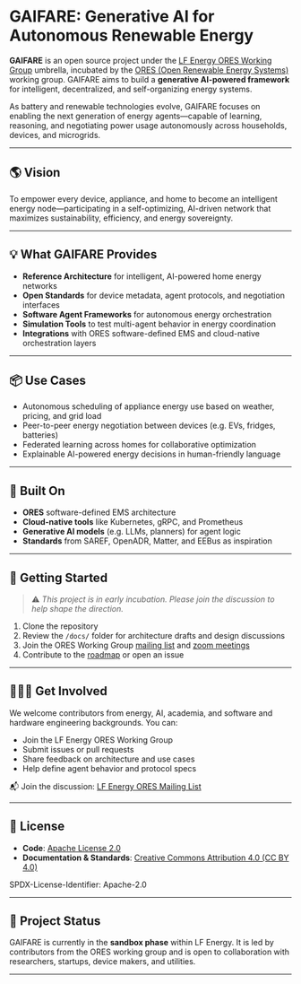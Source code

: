 # GAIFARE: Generative AI for Autonomous Renewable Energy

**GAIFARE** is an open source project under the [LF Energy ORES Working Group](https://lfenergy.org/projects/ores-open-renewable-energy-systems/) umbrella, incubated by the [ORES (Open Renewable Energy Systems)](https://lfenergy.org/projects/ores/) working group. GAIFARE aims to build a **generative AI-powered framework** for intelligent, decentralized, and self-organizing energy systems.

As battery and renewable technologies evolve, GAIFARE focuses on enabling the next generation of energy agents—capable of learning, reasoning, and negotiating power usage autonomously across households, devices, and microgrids.

---

## 🌎 Vision

To empower every device, appliance, and home to become an intelligent energy node—participating in a self-optimizing, AI-driven network that maximizes sustainability, efficiency, and energy sovereignty.

---

## 💡 What GAIFARE Provides

- **Reference Architecture** for intelligent, AI-powered home energy networks
- **Open Standards** for device metadata, agent protocols, and negotiation interfaces
- **Software Agent Frameworks** for autonomous energy orchestration
- **Simulation Tools** to test multi-agent behavior in energy coordination
- **Integrations** with ORES software-defined EMS and cloud-native orchestration layers

---

## 📦 Use Cases

- Autonomous scheduling of appliance energy use based on weather, pricing, and grid load
- Peer-to-peer energy negotiation between devices (e.g. EVs, fridges, batteries)
- Federated learning across homes for collaborative optimization
- Explainable AI-powered energy decisions in human-friendly language

---

## 🧠 Built On

- **ORES** software-defined EMS architecture  
- **Cloud-native tools** like Kubernetes, gRPC, and Prometheus  
- **Generative AI models** (e.g. LLMs, planners) for agent logic  
- **Standards** from SAREF, OpenADR, Matter, and EEBus as inspiration

---

## 🚀 Getting Started

> ⚠️ *This project is in early incubation. Please join the discussion to help shape the direction.*

1. Clone the repository
2. Review the `/docs/` folder for architecture drafts and design discussions
3. Join the ORES Working Group [mailing list](https://lists.lfenergy.org/g/ORES) and [zoom meetings]( https://zoom-lfx.platform.linuxfoundation.org/meeting/99588239400?password=cfb16446-9247-4206-a3de-cbc32f272e81)
4. Contribute to the [roadmap](./ROADMAP.md) or open an issue

---

## 🧑‍🤝‍🧑 Get Involved

We welcome contributors from energy, AI, academia, and software and hardware engineering backgrounds. You can:
- Join the LF Energy ORES Working Group
- Submit issues or pull requests
- Share feedback on architecture and use cases
- Help define agent behavior and protocol specs

📬 Join the discussion: [LF Energy ORES Mailing List](https://lists.lfenergy.org/g/lfenergy-ores)

---

## 📜 License

- **Code**: [Apache License 2.0](./LICENSE)  
- **Documentation & Standards**: [Creative Commons Attribution 4.0 (CC BY 4.0)](https://creativecommons.org/licenses/by/4.0/)

SPDX-License-Identifier: Apache-2.0

---

## 📄 Project Status

GAIFARE is currently in the **sandbox phase** within LF Energy. It is led by contributors from the ORES working group and is open to collaboration with researchers, startups, device makers, and utilities.

---
